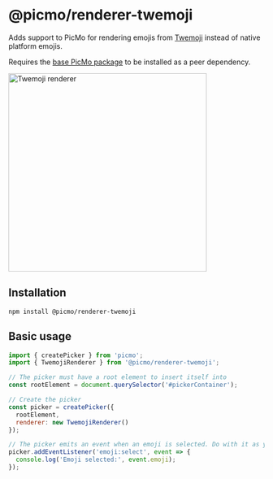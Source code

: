 # @picmo/renderer-twemoji

Adds support to PicMo for rendering emojis from [Twemoji](https://twemoji.twitter.com) instead of native platform emojis.

Requires the [base PicMo package](../picmo) to be installed as a peer dependency.

<img width="390" alt="Twemoji renderer" src="https://user-images.githubusercontent.com/219285/167279294-6a5341cb-e211-46b0-a179-348293715bfa.png">


## Installation

```
npm install @picmo/renderer-twemoji
```

## Basic usage

```javascript
import { createPicker } from 'picmo';
import { TwemojiRenderer } from '@picmo/renderer-twemoji';

// The picker must have a root element to insert itself into
const rootElement = document.querySelector('#pickerContainer');

// Create the picker
const picker = createPicker({ 
  rootElement,
  renderer: new TwemojiRenderer()
});

// The picker emits an event when an emoji is selected. Do with it as you will!
picker.addEventListener('emoji:select', event => {
  console.log('Emoji selected:', event.emoji);
});
```
